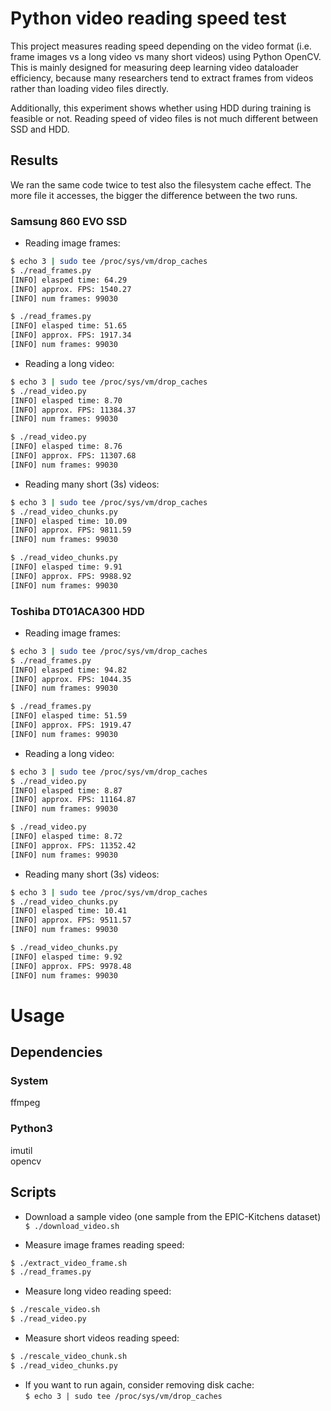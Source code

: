 # Python video reading speed test

This project measures reading speed depending on the video format (i.e. frame images vs a long video vs many short videos) using Python OpenCV. This is mainly designed for measuring deep learning video dataloader efficiency, because many researchers tend to extract frames from videos rather than loading video files directly.

Additionally, this experiment shows whether using HDD during training is feasible or not. Reading speed of video files is not much different between SSD and HDD.

## Results

We ran the same code twice to test also the filesystem cache effect. The more file it accesses, the bigger the difference between the two runs.

### Samsung 860 EVO SSD

* Reading image frames:  

```bash
$ echo 3 | sudo tee /proc/sys/vm/drop_caches
$ ./read_frames.py 
[INFO] elasped time: 64.29
[INFO] approx. FPS: 1540.27
[INFO] num frames: 99030

$ ./read_frames.py
[INFO] elasped time: 51.65
[INFO] approx. FPS: 1917.34
[INFO] num frames: 99030
```

* Reading a long video:  

```bash
$ echo 3 | sudo tee /proc/sys/vm/drop_caches
$ ./read_video.py
[INFO] elasped time: 8.70
[INFO] approx. FPS: 11384.37
[INFO] num frames: 99030

$ ./read_video.py 
[INFO] elasped time: 8.76
[INFO] approx. FPS: 11307.68
[INFO] num frames: 99030
```

* Reading many short (3s) videos:  

```bash
$ echo 3 | sudo tee /proc/sys/vm/drop_caches
$ ./read_video_chunks.py 
[INFO] elasped time: 10.09
[INFO] approx. FPS: 9811.59
[INFO] num frames: 99030

$ ./read_video_chunks.py
[INFO] elasped time: 9.91
[INFO] approx. FPS: 9988.92
[INFO] num frames: 99030
```

### Toshiba DT01ACA300 HDD

* Reading image frames:  

```bash
$ echo 3 | sudo tee /proc/sys/vm/drop_caches
$ ./read_frames.py 
[INFO] elasped time: 94.82
[INFO] approx. FPS: 1044.35
[INFO] num frames: 99030

$ ./read_frames.py 
[INFO] elasped time: 51.59
[INFO] approx. FPS: 1919.47
[INFO] num frames: 99030
```

* Reading a long video:  

```bash
$ echo 3 | sudo tee /proc/sys/vm/drop_caches
$ ./read_video.py
[INFO] elasped time: 8.87
[INFO] approx. FPS: 11164.87
[INFO] num frames: 99030

$ ./read_video.py
[INFO] elasped time: 8.72
[INFO] approx. FPS: 11352.42
[INFO] num frames: 99030
```

* Reading many short (3s) videos:  

```bash
$ echo 3 | sudo tee /proc/sys/vm/drop_caches
$ ./read_video_chunks.py 
[INFO] elasped time: 10.41
[INFO] approx. FPS: 9511.57
[INFO] num frames: 99030

$ ./read_video_chunks.py 
[INFO] elasped time: 9.92
[INFO] approx. FPS: 9978.48
[INFO] num frames: 99030
```

# Usage

## Dependencies

### System
ffmpeg

### Python3
imutil  
opencv  

## Scripts

* Download a sample video (one sample from the EPIC-Kitchens dataset)  
`$ ./download_video.sh`

* Measure image frames reading speed:  
```bash
$ ./extract_video_frame.sh
$ ./read_frames.py
```

* Measure long video reading speed:  
```bash
$ ./rescale_video.sh
$ ./read_video.py
```

* Measure short videos reading speed:  
```bash
$ ./rescale_video_chunk.sh
$ ./read_video_chunks.py
```

* If you want to run again, consider removing disk cache:  
`$ echo 3 | sudo tee /proc/sys/vm/drop_caches`
